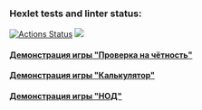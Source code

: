 ### Hexlet tests and linter status:
[![Actions Status](https://github.com/anawachovski/frontend-project-44/workflows/hexlet-check/badge.svg)](https://github.com/anawachovski/frontend-project-44/actions)
<a href="https://codeclimate.com/github/anawachovski/frontend-project-44/maintainability"><img src="https://api.codeclimate.com/v1/badges/a49d43f7ff3904becb8e/maintainability" /></a>
#### [Демонстрация игры "Проверка на чётность"](https://asciinema.org/a/fxWuMXk19kg8z2wE14j0nkizj)
#### [Демонстрация игры "Калькулятор"](https://asciinema.org/a/ci3NwgrZbzvVbW1EAfwXbz0CN)
#### [Демонстрация игры "НОД"](https://asciinema.org/a/4ei0HzgWbBjCPbEkjNv4Fis3l)
